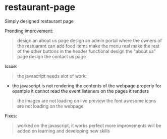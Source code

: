 # restaurant-page
Simply designed restaurant page

Prending improvement:
> design an about us page
> design an admin portal where the owners of the restuarant can add food items
> make the menu real
> make the rest of the other buttons in the header functional
> design the "about us" page
> design the contact us page

Issue:
> the javascript needs alot of work:
* the javascript is not rendering the contents of the webpage properly for example it cannot read the event listeners on the pages it renders
> the images are not loading on live preview
> the font awesome icons are not loading on the webpage

Fixes:
> worked on the javascript, it works perfect more improvements will be added on learning and developing new skills
